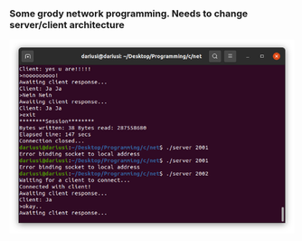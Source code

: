 ### Some grody network programming. Needs to change server/client architecture

![output example](/assets/exampe.png "output example")
